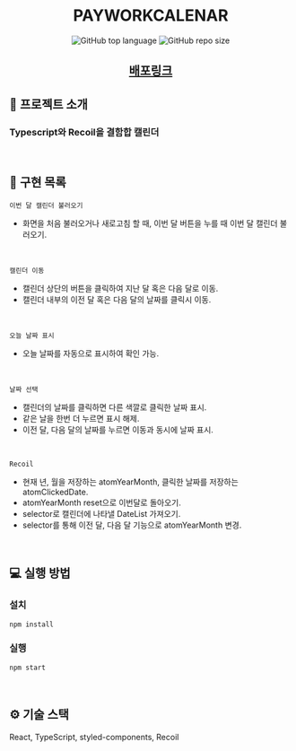 <h1 align='middle'>
PAYWORKCALENAR</h1>
<p align='middle'> <img alt="GitHub top language" src="https://img.shields.io/github/languages/top/yh1120/PAYWORKCALENDAR?color=blueviolet"> <img alt="GitHub repo size" src="https://img.shields.io/github/repo-size/yh1120/PAYWORKCALENDAR">

<h2 align='middle'><a href='https://payworkcalendar.netlify.app/'>배포링크</a></h2>

## 📌 프로젝트 소개

### Typescript와 Recoil을 결함합 캘린더

<br/>

## 📑 구현 목록

`이번 달 캘린더 불러오기`

- 화면을 처음 불러오거나 새로고침 할 때, 이번 달 버튼을 누를 때 이번 달 캘린더 불러오기.

<br/>

`캘린더 이동`

- 캘린더 상단의 버튼을 클릭하여 지난 달 혹은 다음 달로 이동.
- 캘린더 내부의 이전 달 혹은 다음 달의 날짜를 클릭시 이동.

<br/>

`오늘 날짜 표시`

- 오늘 날짜를 자동으로 표시하여 확인 가능.

<br/>

`날짜 선택`

- 캘린더의 날짜를 클릭하면 다른 색깔로 클릭한 날짜 표시.
- 같은 날을 한번 더 누르면 표시 해제.
- 이전 달, 다음 달의 날짜를 누르면 이동과 동시에 날짜 표시.

<br/>

`Recoil`

- 현재 년, 월을 저장하는 atomYearMonth, 클릭한 날짜를 저장하는 atomClickedDate.
- atomYearMonth reset으로 이번달로 돌아오기.
- selector로 캘린더에 나타낼 DateList 가져오기.
- selector를 통해 이전 달, 다음 달 기능으로 atomYearMonth 변경.

<br/>

## 💻 실행 방법

### 설치

`npm install`

### 실행

`npm start`

<br/>

## ⚙ 기술 스택

React, TypeScript, styled-components, Recoil
